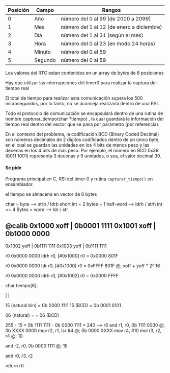 
| Posición | Campo | Rangos |
|----------|-------|--------|
| 0 | Año | número del 0 al 99 (de 2000 a 2099) |
| 1 | Mes | número del 1 al 12 (de enero a diciembre) |
| 2 | Día | número del 1 al 31 (según el mes) |
| 3 | Hora | número del 0 al 23 (en modo 24 horas) |
| 4 | Minuto | número del 0 al 59 |
| 5 | Segundo | número del 0 al 59 |

Los valores del RTC estan contenidos en un array de bytes de 6 posiciones

Hay que utilizar las interrupciones del timer0 para realizar la captura del tiempo real


El total de tiempo para realizar esta comunicación supera los 500 microsegundos, por lo tanto, no se aconseja realizarla dentro de una RSI.

Todo el protocolo de comunicación se encapsulará dentro de una rutina de nombre capturar_tiempo(char *tiempo) , la cual guardará la información del tiempo real dentro del vector que se pasa por parámetro (por referencia).

En el contexto del problema, la codificación BCD (Binary Coded Decimal) son números decimales de 2 dígitos codificados dentro de un único byte, en el cual se guardan las unidades en los 4 bits de menos peso y las decenas en los 4 bits de más peso. Por ejemplo, el número en BCD 0x39 (0011 1001) representa 3 decenas y 9 unidades, o sea, el valor decimal 39.

#### Se pide
Programa principal en C, RSI del timer 0 y rutina `capturar_tiempo()` en ensamblador.

el tiempo se almacena en vector de 6 bytes 

char = byte --> strb / ldrb
short int = 2 bytes = 1 half-word --> ldrh / strh
int =~ 4 Bytes = word --> ldr / str

@calib
0x1000 xoff  | 0b0001 1111
0x1001 xoff  | 0b1000 0000
--
0x1002 yoff  | 0b1111 1111
0x1003 yoff  | 0b1111 1111

r0 0x0000 0000
ldrh r0, [#0x1000]
r0 = 0x0000 801F



r0 0x0000 0000
ldr r0, [#0x1000]
r0 = 0xFFFF 801F  @; xoff + yoff * 2^ 16



r0 0x0000 0000
ldrh r0, [#0x1002]
r0 = 0x0000 FFFF



char tiempo[6];

|              |

15 (natural bin) = 0b 0000 1111
15 (BCD) = 0b 0001 0101

06 (natural) =
 = 06 (BCD)

255 - 15 = 0b 1111 1111 - 0b 0000 1111 = 240
--> r0
and r1, r0, 0b 1111 0000  @; 0b XXXX 0000
mov r2, r1, lsr #4  @; 0b 0000 XXXX
mov r4, #10
mul r3, r2, r4  @; 10

and r2, r0, 0b 0000 1111  @; 15



add r0, r3, r2

return r0





